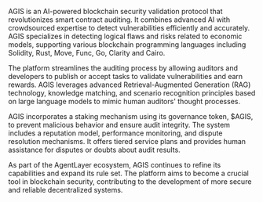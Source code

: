 AGIS is an AI-powered blockchain security validation protocol that revolutionizes smart contract auditing. It combines advanced AI with crowdsourced expertise to detect vulnerabilities efficiently and accurately. AGIS specializes in detecting logical flaws and risks related to economic models, supporting various blockchain programming languages including Solidity, Rust, Move, Func, Go, Clarity and Cairo.
 
The platform streamlines the auditing process by allowing auditors and developers to publish or accept tasks to validate vulnerabilities and earn rewards. AGIS leverages advanced Retrieval-Augmented Generation (RAG) technology, knowledge matching, and scenario recognition principles based on large language models to mimic human auditors' thought processes.
 
AGIS incorporates a staking mechanism using its governance token, $AGIS, to prevent malicious behavior and ensure audit integrity. The system includes a reputation model, performance monitoring, and dispute resolution mechanisms. It offers tiered service plans and provides human assistance for disputes or doubts about audit results.
 
As part of the AgentLayer ecosystem, AGIS continues to refine its capabilities and expand its rule set. The platform aims to become a crucial tool in blockchain security, contributing to the development of more secure and reliable decentralized systems.
